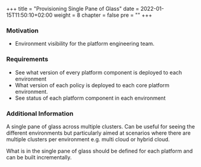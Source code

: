 +++
title = "Provisioning Single Pane of Glass"
date = 2022-01-15T11:50:10+02:00
weight = 8
chapter = false
pre = "<b></b>"
+++

### Motivation

* Environment visibility for the platform engineering team.

### Requirements
* See what version of every platform component is deployed to each environment
* What version of each policy is deployed to each core platform environment.
* See status of each platform component in each environment

### Additional Information

A single pane of glass across multiple clusters. Can be useful for seeing the different environments but particularly aimed at scenarios where there are multiple clusters per environment e.g. multi cloud or hybrid cloud.

What is in the single pane of glass should be defined for each platform and can be built incrementally.


